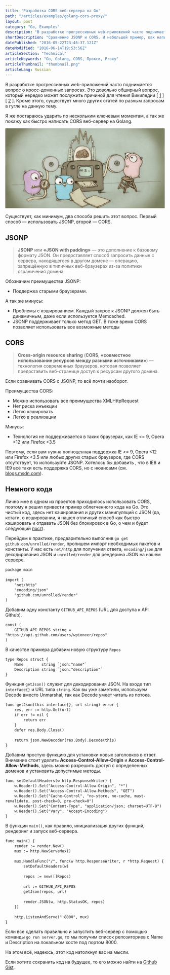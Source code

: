 ```yaml
---
title: 'Разработка CORS веб-сервера на Go'
path: "/articles/examples/golang-cors-proxy/"
layout: post
category: "Go, Examples"
description: "В разработке прогрессивных web-приложений часто поднимается вопрос о кросс-доменных запросах. Это довольно обширный вопрос, который нередко может послужить причиной для чтения Википедии."
shortDescription: "Сравнение JSONP и CORS. И небольшой пример, как написать CORS прокси веб-сервер на Golang/Go."
datePublished: "2016-05-22T23:46:37.121Z"
dateModified: "2016-06-14T19:53:56Z"
articleSection: "Technical"
articleKeywords: "Go, Golang, CORS, Прокси, Proxy"
articleThumbnail: "thumbnail.png"
articleLang: Russian
---
```


В разработке прогрессивных web-приложений часто поднимается вопрос о кросс-доменных запросах. Это довольно обширный вопрос, который нередко может послужить причиной для чтения Википедии [ <a href="https://ru.wikipedia.org/wiki/Cross-origin_resource_sharing" title="CORS" target="_blank">1</a> ] [ <a href="https://ru.wikipedia.org/wiki/JSONP" title="JSONP" target="_blank">2</a> ]. Кроме этого, существует много других статей по разным запросам в гугле на данную тему.

Я же постараюсь ударить по нескольким ключевым моментам, а так же покажу как быстро написать CORS веб-сервер на Golang.

![Golang Cors Proxy](./thumbnail.png)

Существует, как минимум, два способа решить этот вопрос. Первый способ — использовать JSONP, второй — CORS.

JSONP
--------

> **JSONP** или **«JSON with padding»** — это дополнение к базовому формату JSON. Он предоставляет способ запросить данные с сервера, находящегося в другом домене — операцию, запрещённую в типичных веб-браузерах из-за политики ограничения домена.

Обозначим преимущества JSONP:

* Поддержка старыми браузерами.

А так же минусы:

* Проблемы с кэшированием. Каждый запрос к JSONP должен быть динамичным, даже если используется Memcached.
* JSONP поддерживает только метод GET. В тоже время CORS позволяет использовать все возможные методы

CORS
--------

> **Cross-origin resource sharing** (**CORS**, **«совместное использование ресурсов между разными источниками»**) — технология современных браузеров, которая позволяет предоставить веб-странице доступ к ресурсам другого домена.

Если сравнивать CORS с JSONP, то всё почти наоборот.

Преимущества CORS:

* Можно использовать все преимущества XMLHttpRequest
* Нет риска инъекции
* Легко кэшировать
* Легко в реализации

Минусы:

* Технология не поддерживается в таких браузерах, как IE <= 9, Opera <12 или Firefox <3.5

Поэтому, если вам нужна полноценная поддержка IE <= 9, Opera <12 или Firefox <3.5 или любых других старых браузеров, где CORS отсутствует, то используйте JSONP. Хотелось бы добавить , что в IE8 и IE9 всё таки есть поддержка CORS, но с нюансами (см. <a href="http://blogs.msdn.com/b/ieinternals/archive/2010/05/13/xdomainrequest-restrictions-limitations-and-workarounds.aspx" title="xdomainrequest restrictions limitations and workarounds" target="_blank">blogs.msdn.com</a>).

Немного кода
--------

Лично мне в одном из проектов приходилось использовать CORS, поэтому я решил привести пример облегченного кода на Go. Это чистый код, здесь нет кэширования и других манипуляций с JSON (да, кстати, о кэшировании, я нашел отличный способ как быстро кэшировать и отдавать JSON без блокировок в Go, о чем и будет следующий <a href="http://ashk.io/articles/examples/golang-json-cache/" title="Кэширование JSON в Go" target="_blank">пост</a>).

Перейдем к практике, предварительно выполнив `go get github.com/unrolled/render`, пропишем импорт необходимых пакетов и константы. У нас есть `net/http` для получения ответа, `encoding/json` для декодирования JSON и `unrolled/render` для рендерина JSON на нашем сервере.
```
package main

import (
	"net/http"
	"encoding/json"
	"github.com/unrolled/render"
)
```

Добавим одну константу `GITHUB_API_REPOS` (URL для доступа к API Github).
```
const (
	GITHUB_API_REPOS string = "https://api.github.com/users/wpioneer/repos"
)
```

В качестве примера добавим новую структуру `Repos`
```
type Repos struct {
	Name        string `json:"name"`
	Description string `json:"description"`
}
```

Функция `getJson()` служит для декодирования JSON. На входе тип `interface{}` и URL типа `string`.
Как вы уже заметили, используем Decode вместо Unmarshal, так как Decode умеет читать из потока.
```
func getJson(this interface{}, url string) error {
	res, err := http.Get(url)
	if err != nil {
		return err
	}
	defer res.Body.Close()

	return json.NewDecoder(res.Body).Decode(this)
}
```

Добавим простую функцию для установки новых заголовков в ответ.
Внимание стоит уделить **Access-Control-Allow-Origin** и **Access-Control-Allow-Methods**, здесь можно разрешить доступ с определенных доменов и установить допустимые методы.
```
func setDefaultHeaders(w http.ResponseWriter) {
	w.Header().Set("Access-Control-Allow-Origin", "*")
	w.Header().Set("Access-Control-Allow-Methods", "GET")
	w.Header().Set("Cache-Control", "no-store, no-cache, must-revalidate, post-check=0, pre-check=0")
	w.Header().Set("Content-Type", "application/json; charset=UTF-8")
	w.Header().Set("Vary", "Accept-Encoding")
}
```

В функции `main()`, как правило, инициализация других функций, рендеринг и запуск веб-сервера.
```
func main() {
	render := render.New()
	mux := http.NewServeMux()

	mux.HandleFunc("/", func(w http.ResponseWriter, r *http.Request) {
		setDefaultHeaders(w)

		repos := new([]Repos)

		url := GITHUB_API_REPOS
		getJson(repos, url)

		render.JSON(w, http.StatusOK, repos)
	})

	http.ListenAndServe(":8000", mux)
}
```

Если все сделать правильно и запустить веб-сервер с помощью команды `go run server.go`, то мы получим список репозиториев с Name и Description на локальном хосте под портом 8000.

На этом всё, надеюсь, этот код натолкнул вас на мысли.

Если хотите сохранить код на будущее, то его можно найти на <a href="https://gist.github.com/wpioneer/aad6e11226563e6e52c3696fc8edd1c2" title="Golang CORS Proxy" target="_blank">Github Gist</a>.